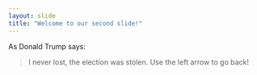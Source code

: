 ```yaml
---
layout: slide
title: "Welcome to our second slide!"
---
```

As Donald Trump says:
> I never lost, the election was stolen.
Use the left arrow to go back!

